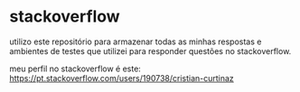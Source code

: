 # stackoverflow
utilizo este repositório para armazenar todas as minhas respostas e ambientes de testes que utilizei para responder questões no stackoverflow.

meu perfil no stackoverflow é este: https://pt.stackoverflow.com/users/190738/cristian-curtinaz
